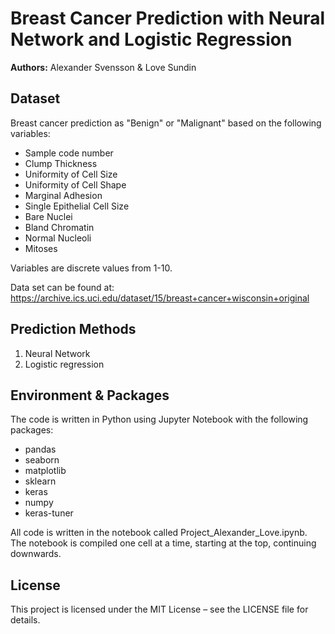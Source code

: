 # Breast Cancer Prediction with Neural Network and Logistic Regression
**Authors:** Alexander Svensson & Love Sundin

## Dataset
Breast cancer prediction as "Benign" or "Malignant" based on the following variables:

- Sample code number
- Clump Thickness
- Uniformity of Cell Size
- Uniformity of Cell Shape
- Marginal Adhesion
- Single Epithelial Cell Size
- Bare Nuclei
- Bland Chromatin
- Normal Nucleoli
- Mitoses

Variables are discrete values from 1-10.

Data set can be found at:
https://archive.ics.uci.edu/dataset/15/breast+cancer+wisconsin+original

## Prediction Methods

1. Neural Network
2. Logistic regression

## Environment & Packages
The code is written in Python using Jupyter Notebook with the following packages:

- pandas
- seaborn
- matplotlib
- sklearn
- keras
- numpy
- keras-tuner

All code is written in the notebook called Project_Alexander_Love.ipynb.
The notebook is compiled one cell at a time, starting at the top, continuing downwards.

## License
This project is licensed under the MIT License – see the LICENSE file for details.
